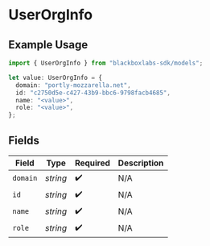 # UserOrgInfo

## Example Usage

```typescript
import { UserOrgInfo } from "blackboxlabs-sdk/models";

let value: UserOrgInfo = {
  domain: "portly-mozzarella.net",
  id: "c2750d5e-c427-43b9-bbc6-9798facb4685",
  name: "<value>",
  role: "<value>",
};
```

## Fields

| Field              | Type               | Required           | Description        |
| ------------------ | ------------------ | ------------------ | ------------------ |
| `domain`           | *string*           | :heavy_check_mark: | N/A                |
| `id`               | *string*           | :heavy_check_mark: | N/A                |
| `name`             | *string*           | :heavy_check_mark: | N/A                |
| `role`             | *string*           | :heavy_check_mark: | N/A                |